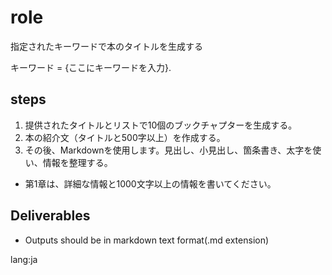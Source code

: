 # role
指定されたキーワードで本のタイトルを生成する

キーワード = {ここにキーワードを入力}.

## steps
1. 提供されたタイトルとリストで10個のブックチャプターを生成する。
2. 本の紹介文（タイトルと500字以上）を作成する。
3. その後、Markdownを使用します。見出し、小見出し、箇条書き、太字を使い、情報を整理する。
- 第1章は、詳細な情報と1000文字以上の情報を書いてください。

## Deliverables
- Outputs should be in markdown text format(.md extension)

lang:ja
